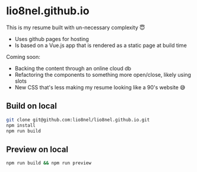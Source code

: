 # lio8nel.github.io

This is my resume built with un-necessary complexity 😇
* Uses github pages for hosting
* Is based on a Vue.js app that is rendered as a static page at build time

Coming soon:
* Backing the content through an online cloud db
* Refactoring the components to something more open/close, likely using slots
* New CSS that's less making my resume looking like a 90's website 😅

## Build on local

```bash
git clone git@github.com:lio8nel/lio8nel.github.io.git
npm install
npm run build
```

## Preview on local

```bash
npm run build && npm run preview
```
